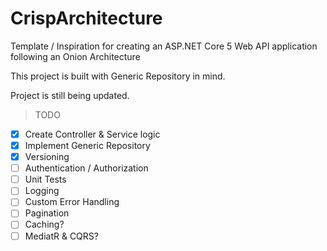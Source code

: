 # CrispArchitecture
Template / Inspiration for creating an ASP.NET Core 5 Web API application following an Onion Architecture

This project is built with Generic Repository in mind.

Project is still being updated.

>TODO 
- [x] Create Controller & Service logic
- [x] Implement Generic Repository
- [x] Versioning
- [ ] Authentication / Authorization
- [ ] Unit Tests
- [ ] Logging
- [ ] Custom Error Handling
- [ ] Pagination
- [ ] Caching?
- [ ] MediatR & CQRS?
